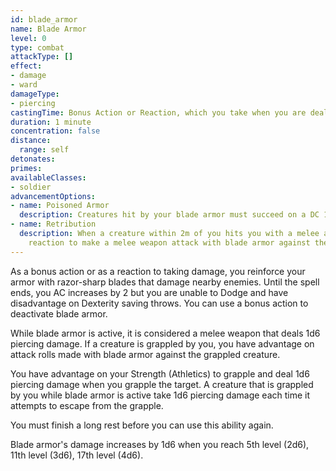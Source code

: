 ```yaml
---
id: blade_armor
name: Blade Armor
level: 0
type: combat
attackType: []
effect:
- damage
- ward
damageType:
- piercing
castingTime: Bonus Action or Reaction, which you take when you are dealt damage
duration: 1 minute
concentration: false
distance:
  range: self
detonates: 
primes: 
availableClasses:
- soldier
advancementOptions:
- name: Poisoned Armor
  description: Creatures hit by your blade armor must succeed on a DC 14 Constitution saving throw or become poisoned for 1 hour. 
- name: Retribution
  description: When a creature within 2m of you hits you with a melee attack while blade armor is active, you may use your
    reaction to make a melee weapon attack with blade armor against the creature.
---
```


As a bonus action or as a reaction to taking damage, you reinforce your armor with razor-sharp blades that damage 
nearby enemies. Until the spell ends, you AC increases by 2 but you are unable to Dodge and have disadvantage on Dexterity 
saving throws. You can use a bonus action to deactivate blade armor.

While blade armor is active, it is considered a melee weapon that deals 1d6 piercing damage. If a creature is grappled by
you, you have advantage on attack rolls made with blade armor against the grappled creature. 

You have advantage on your Strength (Athletics) to grapple and deal 1d6 piercing damage when you grapple the target. 
A creature that is grappled by you while blade armor is active take 1d6 piercing damage each time it attempts to 
escape from the grapple.

You must finish a long rest before you can use this ability again.

Blade armor's damage increases by 1d6 when you reach 5th level (2d6), 11th level (3d6), 17th level (4d6).
